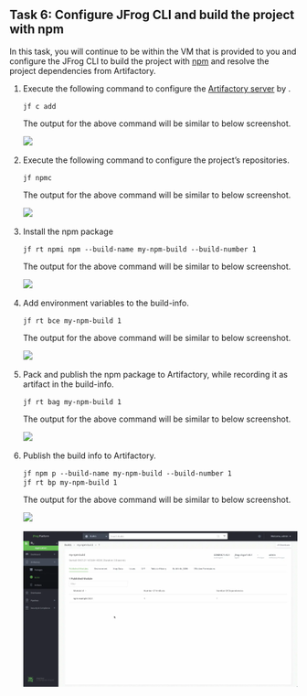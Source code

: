## Task 6: Configure JFrog CLI and build the project with npm

In this task, you will continue to be within the VM that is provided to you and configure the JFrog CLI to build the project with [npm](https://www.jfrog.com/confluence/display/CLI/CLI+for+JFrog+Artifactory#CLIforJFrogArtifactory-BuildingNpmPackagesUsingtheNpmClient) and resolve the project dependencies from Artifactory.


1. Execute the following command to configure the [Artifactory server](https://www.jfrog.com/confluence/display/CLI/CLI+for+JFrog+Artifactory#CLIforJFrogArtifactory-Configuration) by .
  
    ```
    jf c add
    ```
    The output for the above command will be similar to below screenshot.
    
    ![](media/postgre-l.png)

1. Execute the following command to configure the project’s repositories.
    
    ```
    jf npmc
    ```
    The output for the above command will be similar to below screenshot.
    
    ![](media/postgre-l.png)

1. Install the npm package
  
    ```
    jf rt npmi npm --build-name my-npm-build --build-number 1
    ```
    The output for the above command will be similar to below screenshot.
    
    ![](media/postgre-l.png)

1. Add environment variables to the build-info.
  
    ```
    jf rt bce my-npm-build 1
    ```
    The output for the above command will be similar to below screenshot.
    
    ![](media/postgre-l.png)
  
1. Pack and publish the npm package to Artifactory, while recording it as artifact in the build-info.
  
    ```
    jf rt bag my-npm-build 1
    ```
    The output for the above command will be similar to below screenshot.
    
    ![](media/postgre-l.png)

1. Publish the build info to Artifactory.
  
    ```
    jf npm p --build-name my-npm-build --build-number 1
    jf rt bp my-npm-build 1
    ```
    The output for the above command will be similar to below screenshot.
    
    ![](media/postgre-l.png)
   
   ![](image/screenshot8.webp)
